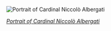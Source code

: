 
![Portrait of Cardinal Niccolò Albergati](https://upload.wikimedia.org/wikipedia/commons/thumb/6/64/Jan_van_Eyck_-_Kardinal_Niccol%C3%B2_Albergati_-_Google_Art_Project.jpg/375px-Jan_van_Eyck_-_Kardinal_Niccol%C3%B2_Albergati_-_Google_Art_Project.jpg)

*[Portrait of Cardinal Niccolò Albergati](https://wikipedia.org/wiki/File:Jan_van_Eyck_-_Kardinal_Niccol%C3%B2_Albergati_-_Google_Art_Project.jpg)*
